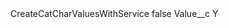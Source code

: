 <?xml version="1.0" encoding="UTF-8"?>
<CustomMetadata xmlns="http://soap.sforce.com/2006/04/metadata" xmlns:xsi="http://www.w3.org/2001/XMLSchema-instance" xmlns:xsd="http://www.w3.org/2001/XMLSchema">
    <label>CreateCatCharValuesWithService</label>
    <protected>false</protected>
    <values>
        <field>Value__c</field>
        <value xsi:type="xsd:string">Y</value>
    </values>
</CustomMetadata>
